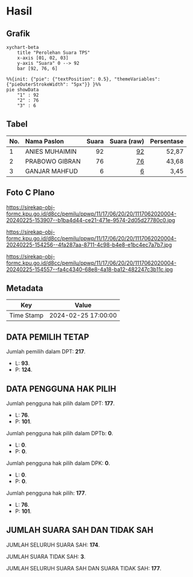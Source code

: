 # Hasil

## Grafik

```mermaid
xychart-beta
    title "Perolehan Suara TPS"
    x-axis [01, 02, 03]
    y-axis "Suara" 0 --> 92
    bar [92, 76, 6]
```

```mermaid
%%{init: {"pie": {"textPosition": 0.5}, "themeVariables": {"pieOuterStrokeWidth": "5px"}} }%%
pie showData
    "1" : 92
    "2" : 76
    "3" : 6
```

## Tabel

| No. | Nama Paslon    | Suara | Suara (raw) | Persentase |
|:--- |:-------------- | -----:| -----------:| ----------:|
| 1   | ANIES MUHAIMIN | 92    | [92][p-1]   | 52,87      |
| 2   | PRABOWO GIBRAN | 76    | [76][p-2]   | 43,68      |
| 3   | GANJAR MAHFUD  | 6     | [6][p-3]    | 3,45       |


[p-1]: https://github.com/gigit-pemilu/pemilu-2024-11-aceh/blob/main/pilpres/hitung-suara/sub/11-aceh/sub/17-bener-meriah/sub/06-wih-pesam/sub/2020-bener-mulie/sub/004-tps/sub/paslon-1.txt
[p-2]: https://github.com/gigit-pemilu/pemilu-2024-11-aceh/blob/main/pilpres/hitung-suara/sub/11-aceh/sub/17-bener-meriah/sub/06-wih-pesam/sub/2020-bener-mulie/sub/004-tps/sub/paslon-2.txt
[p-3]: https://github.com/gigit-pemilu/pemilu-2024-11-aceh/blob/main/pilpres/hitung-suara/sub/11-aceh/sub/17-bener-meriah/sub/06-wih-pesam/sub/2020-bener-mulie/sub/004-tps/sub/paslon-3.txt

## Foto C Plano

https://sirekap-obj-formc.kpu.go.id/d8cc/pemilu/ppwp/11/17/06/20/20/1117062020004-20240225-153907--b1ba4d44-ce21-471e-9574-2d05d27780c0.jpg

https://sirekap-obj-formc.kpu.go.id/d8cc/pemilu/ppwp/11/17/06/20/20/1117062020004-20240225-154256--4fa287aa-8711-4c98-b4e8-e1bc4ec7a7b7.jpg

https://sirekap-obj-formc.kpu.go.id/d8cc/pemilu/ppwp/11/17/06/20/20/1117062020004-20240225-154557--fa4c4340-68e8-4a18-ba12-482247c3b11c.jpg


## Metadata

| Key        | Value               |
| ---------- | ------------------- |
| Time Stamp | 2024-02-25 17:00:00 |


## DATA PEMILIH TETAP

Jumlah pemilih dalam DPT: **217**.
 * L: **93**.
 * P: **124**.

## DATA PENGGUNA HAK PILIH

Jumlah pengguna hak pilih dalam DPT: **177**.
 * L: **76**.
 * P: **101**.

Jumlah pengguna hak pilih dalam DPTb: **0**.
 * L: **0**.
 * P: **0**.

Jumlah pengguna hak pilih dalam DPK: **0**.
 * L: **0**.
 * P: **0**.

Jumlah pengguna hak pilih: **177**.
 * L: **76**.
 * P: **101**.

## JUMLAH SUARA SAH DAN TIDAK SAH

JUMLAH SELURUH SUARA SAH: **174**.

JUMLAH SUARA TIDAK SAH: **3**.

JUMLAH SELURUH SUARA SAH DAN SUARA TIDAK SAH: **177**.


